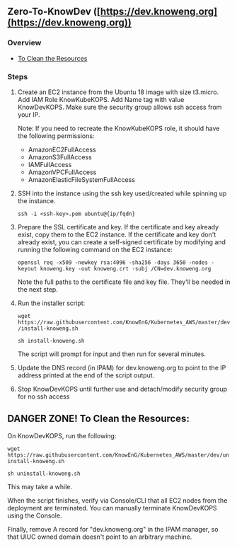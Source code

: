 
## Zero-To-KnowDev ([https://dev.knoweng.org](https://dev.knoweng.org))

### Overview

* [To Clean the Resources](#danger-zone-to-clean-the-resources)

### Steps

1. Create an EC2 instance from the Ubuntu 18 image with size t3.micro. Add IAM Role KnowKubeKOPS. Add Name tag with value KnowDevKOPS. Make sure the security group allows ssh access from your IP.

   Note: If you need to recreate the KnowKubeKOPS role, it should have the following permissions:

   - AmazonEC2FullAccess  
   - AmazonS3FullAccess  
   - IAMFullAccess  
   - AmazonVPCFullAccess  
   - AmazonElasticFileSystemFullAccess  

2. SSH into the instance using the ssh key used/created while spinning up the instance.

   `ssh -i <ssh-key>.pem ubuntu@{ip/fqdn}`

3. Prepare the SSL certificate and key. If the certificate and key already exist, copy them
   to the EC2 instance. If the certificate and key don't already exist, you can create a
   self-signed certificate by modifying and running the following command on the EC2 instance:

   `openssl req -x509 -newkey rsa:4096 -sha256 -days 3650 -nodes -keyout knoweng.key -out knoweng.crt -subj /CN=dev.knoweng.org`

   Note the full paths to the certificate file and key file. They'll be needed in the next step.

4. Run the installer script:

   `wget https://raw.githubusercontent.com/KnowEnG/Kubernetes_AWS/master/dev/install-knoweng.sh`

   `sh install-knoweng.sh`

   The script will prompt for input and then run for several minutes.

5. Update the DNS record (in IPAM) for dev.knoweng.org to point to the IP address printed
   at the end of the script output.

6. Stop KnowDevKOPS until further use and detach/modify security group for no ssh access


## DANGER ZONE! To Clean the Resources:

On KnowDevKOPS, run the following:

   `wget https://raw.githubusercontent.com/KnowEnG/Kubernetes_AWS/master/dev/uninstall-knoweng.sh`

   `sh uninstall-knoweng.sh`

This may take a while.

When the script finishes, verify via Console/CLI that all EC2 nodes from the deployment are terminated.
You can manually terminate KnowDevKOPS using the Console.

Finally, remove A record for "dev.knoweng.org" in the IPAM manager, so that UIUC owned domain doesn't point to an arbitrary machine.
